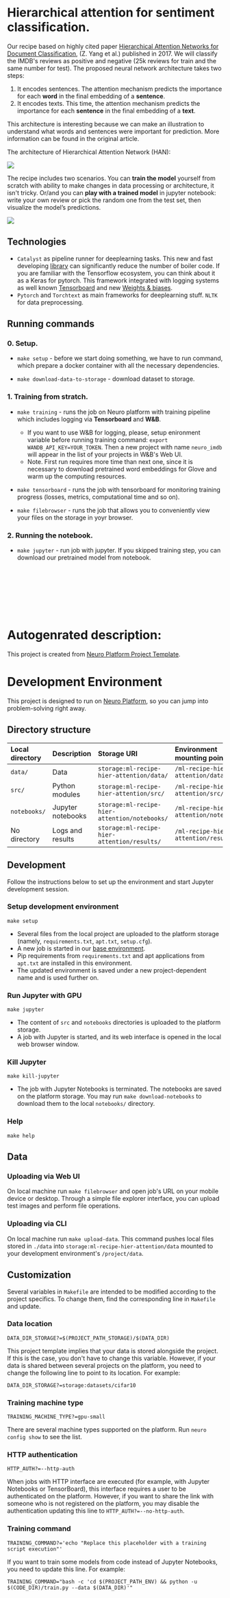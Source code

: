 # Hierarchical attention for sentiment classification.

Our recipe based on highly cited paper
[Hierarchical Attention Networks for Document Classification](https://arxiv.org/abs/1608.07775),
(Z. Yang et al.) published in 2017. We will classify the IMDB's reviews as positive and negative
(25k reviews for train and the same number for test). The proposed neural network architecture takes two steps:
1. It encodes sentences. The attention mechanism predicts the importance for each **word** in the final embedding of a **sentence**.
2. It encodes texts. This time, the attention mechanism predicts the importance for each **sentence** in the final embedding of a **text**.

This architecture is interesting because we can make an illustration to understand what words and sentences were
important for prediction. More information can be found in the original article.

The architecture of Hierarchical Attention Network (HAN):

![](img/scheme.png)

The recipe includes two scenarios. You can **train the model** yourself from scratch with
ability to make changes in data processing or architecture, it isn't tricky.
Or/and you can **play with a trained model** in jupyter notebook: write your own review or pick the random one from 
the test set, then visualize the model’s predictions.

![](img/visualization.png)

## Technologies
* `Catalyst` as pipeline runner for deeplearning tasks.
This new and fast developing [library](https://github.com/catalyst-team/catalyst) can significantly reduce the number of boiler code. If you are
familiar with the Tensorflow ecosystem, you can think about it as a Keras for pytorch. This framework
integrated with logging systems as well known [Tensorboard](https://www.tensorflow.org/tensorboard)
 and new [Weights & biases](https://www.wandb.com/).
* `Pytorch` and `Torchtext` as main frameworks for deeplearning stuff. `NLTK` for data preprocessing.


## Running commands

### 0. Setup.

* `make setup` - before we start doing something, we have to run command, which prepare a docker container with all the necessary dependencies.

* `make download-data-to-storage` - download dataset to storage.

### 1. Training from stratch.

* `make training` - runs the job on Neuro platform with training pipeline which includes logging via **Tensorboard** and **W&B**.
    * If you want to use W&B for logging, please, setup enironment variable before running training command:
     `export WANDB_API_KEY=YOUR_TOKEN`. Then a new project with name `neuro_imdb` will appear in the list of your projects in W&B's Web UI.
    * Note. First run requires more time than next one, since it is necessary to download pretrained word embeddings for Glove and warm up the computing resources.

* `make tensorboard` -  runs the job with tensorboard for monitoring training progress (losses, metrics, computational time and so on).

* `make filebrowser` - runs the job that allows you to conveniently view your files on the storage in yoyr browser.

### 2. Running the notebook.

* `make jupyter` - run job with jupyter. If you skipped training step, you can download our pretrained model from notebook.



<br/><br/>
<br/><br/>
<br/><br/>

# Autogenrated description:

This project is created from 
[Neuro Platform Project Template](https://github.com/neuromation/cookiecutter-neuro-project).

# Development Environment

This project is designed to run on [Neuro Platform](https://neu.ro), so you can jump into problem-solving right away.

## Directory structure

| Local directory                      | Description       | Storage URI                                                                  | Environment mounting point |
|:------------------------------------ |:----------------- |:---------------------------------------------------------------------------- |:-------------------------- | 
| `data/`                              | Data              | `storage:ml-recipe-hier-attention/data/`                              | `/ml-recipe-hier-attention/data/` | 
| `src/` | Python modules    | `storage:ml-recipe-hier-attention/src/` | `/ml-recipe-hier-attention/src/` |
| `notebooks/`                         | Jupyter notebooks | `storage:ml-recipe-hier-attention/notebooks/`                         | `/ml-recipe-hier-attention/notebooks/` |
| No directory                         | Logs and results  | `storage:ml-recipe-hier-attention/results/`                           | `/ml-recipe-hier-attention/results/` |

## Development

Follow the instructions below to set up the environment and start Jupyter development session.

### Setup development environment 

`make setup`

* Several files from the local project are uploaded to the platform storage (namely, `requirements.txt`, 
  `apt.txt`, `setup.cfg`).
* A new job is started in our [base environment](https://hub.docker.com/r/neuromation/base). 
* Pip requirements from `requirements.txt` and apt applications from `apt.txt` are installed in this environment.
* The updated environment is saved under a new project-dependent name and is used further on.

### Run Jupyter with GPU 

`make jupyter`

* The content of `src` and `notebooks` directories is uploaded to the platform storage.
* A job with Jupyter is started, and its web interface is opened in the local web browser window.

### Kill Jupyter

`make kill-jupyter`

* The job with Jupyter Notebooks is terminated. The notebooks are saved on the platform storage. You may run 
  `make download-notebooks` to download them to the local `notebooks/` directory.

### Help

`make help`

## Data

### Uploading via Web UI

On local machine run `make filebrowser` and open job's URL on your mobile device or desktop.
Through a simple file explorer interface, you can upload test images and perform file operations.

### Uploading via CLI

On local machine run `make upload-data`. This command pushes local files stored in `./data`
into `storage:ml-recipe-hier-attention/data` mounted to your development environment's `/project/data`.

## Customization

Several variables in `Makefile` are intended to be modified according to the project specifics. 
To change them, find the corresponding line in `Makefile` and update.

### Data location

`DATA_DIR_STORAGE?=$(PROJECT_PATH_STORAGE)/$(DATA_DIR)`

This project template implies that your data is stored alongside the project. If this is the case, you don't 
have to change this variable. However, if your data is shared between several projects on the platform, 
you need to change the following line to point to its location. For example:

`DATA_DIR_STORAGE?=storage:datasets/cifar10`

### Training machine type

`TRAINING_MACHINE_TYPE?=gpu-small`

There are several machine types supported on the platform. Run `neuro config show` to see the list.

### HTTP authentication

`HTTP_AUTH?=--http-auth`

When jobs with HTTP interface are executed (for example, with Jupyter Notebooks or TensorBoard), this interface requires
a user to be authenticated on the platform. However, if you want to share the link with someone who is not registered on
the platform, you may disable the authentication updating this line to `HTTP_AUTH?=--no-http-auth`.

### Training command

`TRAINING_COMMAND?='echo "Replace this placeholder with a training script execution"'`

If you want to train some models from code instead of Jupyter Notebooks, you need to update this line. For example:

`TRAINING_COMMAND="bash -c 'cd $(PROJECT_PATH_ENV) && python -u $(CODE_DIR)/train.py --data $(DATA_DIR)'"`

